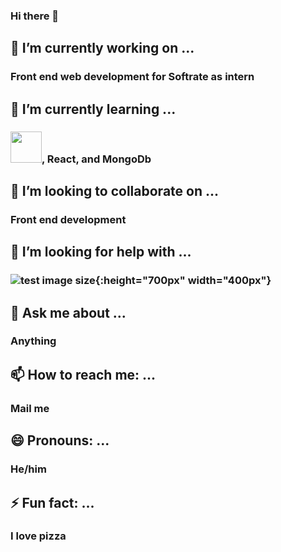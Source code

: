 ### Hi there 👋

## 🔭 I’m currently working on ...
   ### Front end web development for Softrate as intern
## 🌱 I’m currently learning ...
   ### <img src="https://user-images.githubusercontent.com/61533356/115218330-13eb1480-a124-11eb-8cc3-a054134740a3.png" width="50" height="50" background-color="white">, React, and MongoDb
## 👯 I’m looking to collaborate on ...
   ### Front end development
## 🤔 I’m looking for help with ...
   ### ![test image size](https://user-images.githubusercontent.com/61533356/115218318-10578d80-a124-11eb-802a-c8dab8c79f21.png ){:height="700px" width="400px"}
## 💬 Ask me about ...
   ### Anything
## 📫 How to reach me: ...
   ### Mail me
## 😄 Pronouns: ...
   ### He/him
## ⚡ Fun fact: ...
   ### I love pizza
